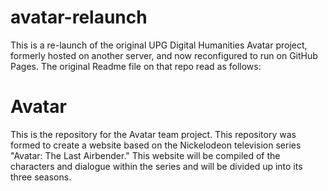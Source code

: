 # avatar-relaunch
This is a re-launch of the original UPG Digital Humanities Avatar project, formerly hosted on another server, and now reconfigured to run on GitHub Pages.
The original Readme file on that repo read as follows:
# Avatar
This is the repository for the Avatar team project.
This repository was formed to create a website based on the Nickelodeon television series "Avatar: The Last Airbender." This website will be compiled of the characters and dialogue 
within the series and will be divided up into its three seasons.
